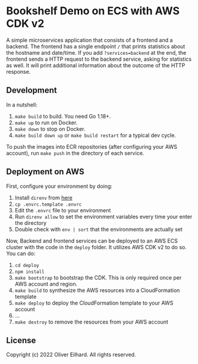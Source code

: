 # Bookshelf Demo on ECS with AWS CDK v2

A simple microservices application that consists of a frontend and a backend.
The frontend has a single endpoint `/` that prints statistics about the
hostname and date/time. If you add `?services=backend` at the end, the frontend
sends a HTTP request to the backend service, asking for statistics as well.
It will print additional information about the outcome of the HTTP response.

## Development

In a nutshell:

1. `make build` to build. You need Go 1.18+.
2. `make up` to run on Docker.
3. `make down` to stop on Docker.
4. `make build down up` or `make build restart` for a typical dev cycle.

To push the images into ECR repositories (after configuring your AWS account),
run `make push` in the directory of each service.

## Deployment on AWS

First, configure your environment by doing:

1. Install `direnv` from [here](https://direnv.net/)
2. `cp .envrc.template .envrc`
3. Edit the `.envrc` file to your environment
4. Run `direnv allow` to set the environment variables every time your
   enter the directory
5. Double check with `env | sort` that the environments are actually set

Now, Backend and frontend services can be deployed to an AWS ECS cluster with
the code in the `deploy` folder. It utilizes AWS CDK v2 to do so. You can do:

1. `cd deploy`
2. `npm install`
3. `make bootstrap` to bootstrap the CDK. This is only required once per
   AWS account and region.
4. `make build` to synthesize the AWS resources into a CloudFormation template
5. `make deploy` to deploy the CloudFormation template to your AWS account
6. ...
7. `make destroy` to remove the resources from your AWS account

## License

Copyright (c) 2022 Oliver Eilhard. All rights reserved.

